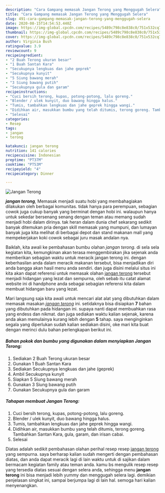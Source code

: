 ```yaml
---
description: "Cara Gampang memasak Jangan Terong yang Menggugah Selera"
title: "Cara Gampang memasak Jangan Terong yang Menggugah Selera"
slug: 491-cara-gampang-memasak-jangan-terong-yang-menggugah-selera
date: 2020-08-15T14:54:53.440Z
image: https://img-global.cpcdn.com/recipes/5489c798c8e838c0/751x532cq70/jangan-terong-foto-resep-utama.jpg
thumbnail: https://img-global.cpcdn.com/recipes/5489c798c8e838c0/751x532cq70/jangan-terong-foto-resep-utama.jpg
cover: https://img-global.cpcdn.com/recipes/5489c798c8e838c0/751x532cq70/jangan-terong-foto-resep-utama.jpg
author: Virginia Bush
ratingvalue: 3.9
reviewcount: 9
recipeingredient:
- "2 Buah Terong ukuran besar"
- "1 Buah Santan Kara"
- "Secukupnya lengkuas dan jahe geprek"
- "Secukupnya kunyit"
- "5 Siung bawang merah"
- "3 Siung bawang putih"
- "Secukupnya gula dan garam"
recipeinstructions:
- "Cuci bersih terong, kupas, potong-potong, lalu goreng."
- "Blender / ulek kunyit, duo bawang hingga halus."
- "Tumis, tambahkan lengkuas dan jahe geprek hingga wangi."
- "Didihkan air, masukkan bumbu yang telah ditumis, terong goreng. Tambahkan Santan Kara, gula, garam, dan irisan cabai."
- "Selesai"
categories:
- Resep
tags:
- jangan
- terong

katakunci: jangan terong 
nutrition: 141 calories
recipecuisine: Indonesian
preptime: "PT37M"
cooktime: "PT53M"
recipeyield: "4"
recipecategory: Dinner

---
```



![Jangan Terong](https://img-global.cpcdn.com/recipes/5489c798c8e838c0/751x532cq70/jangan-terong-foto-resep-utama.jpg)

<b><i>jangan terong</i></b>, Memasak menjadi suatu hobi yang membahagiakan dilakukan oleh berbagai komunitas. tidak hanya para perempuan, sebagian cowok juga cukup banyak yang berminat dengan hobi ini. walaupun hanya untuk sekedar bersenang senang dengan teman atau memang sudah menjadi hobi dalam dirinya. tak heran dalam dunia chef sekarang sedikit banyak ditemukan pria dengan skill memasak yang mumpuni, dan lumayan banyak juga kita melihat di berbagai depot dan stand makanan mall yang mempekerjakan koki cowok sebagai juru masak andalan nya.



Baiklah, kita awali ke pembahasan bumbu olahan <i>jangan terong</i>. di sela sela kegiatan kita, kemungkinan akan terasa menggembirakan jika sejenak anda memberikan sebagian waktu untuk meracik jangan terong ini. dengan keberhasilan anda dalam meracik makanan tersebut, bisa menjadikan diri anda bangga akan hasil menu anda sendiri. dan juga disini melalui situs ini kita akan dapat referensi untuk memasak olahan <u>jangan terong</u> tersebut menjadi hidangan yang lezat dan sempurna, oleh sebab itu catat alamat website ini di handphone anda sebagai sebagian referensi kita dalam membuat hidangan baru yang lezat.


Mari langsung saja kita awali untuk mencari alat alat yang dibutuhkan dalam memasak masakan <u><i>jangan terong</i></u> ini. setidaknya bisa disiapkan <b>7</b> bahan yang dibutuhkan pada hidangan ini. supaya nanti dapat membuahkan rasa yang endess dan nikmat. dan juga sediakan waktu kalian sejenak, karena anda akan memulainya kurang lebih dengan <b>5</b> tahap. saya menginginkan segala yang diperlukan sudah kalian sediakan disini, oke mari kita buat dengan merinci dulu bahan perlengkapan berikut ini.

<!--inarticleads1-->

##### Bahan pokok dan bumbu yang digunakan dalam menyiapkan Jangan Terong:

1. Sediakan 2 Buah Terong ukuran besar
1. Gunakan 1 Buah Santan Kara
1. Sediakan Secukupnya lengkuas dan jahe (geprek)
1. Ambil Secukupnya kunyit
1. Siapkan 5 Siung bawang merah
1. Gunakan 3 Siung bawang putih
1. Gunakan Secukupnya gula dan garam




<!--inarticleads2-->

##### Tahapan membuat Jangan Terong:

1. Cuci bersih terong, kupas, potong-potong, lalu goreng.
1. Blender / ulek kunyit, duo bawang hingga halus.
1. Tumis, tambahkan lengkuas dan jahe geprek hingga wangi.
1. Didihkan air, masukkan bumbu yang telah ditumis, terong goreng. Tambahkan Santan Kara, gula, garam, dan irisan cabai.
1. Selesai




Diatas adalah sedikit pembahasan olahan perihal resep resep <u>jangan terong</u> yang sempurna. saya berharap kalian sudah mengerti dengan pembahasan diatas, dan anda dapat meracik lagi di lain waktu untuk di sajikan dalam bermacam kegiatan family atau teman anda. kamu bs mengulik resep resep yang tersedia diatas sesuai dengan selera anda, sehingga menu <b>jangan terong</b> ini bisa menjadi lebih yummy dan menggugah selera lagi. demikian penjelasan singkat ini, sampai berjumpa lagi di lain hal. semoga hari kalian menyenangkan.
